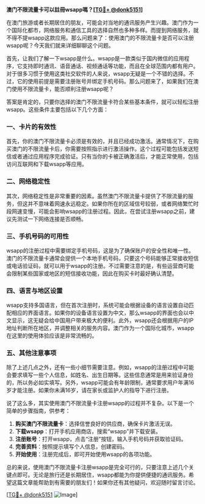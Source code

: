 **澳门不限流量卡可以註冊wsapp嗎？[[TG💪+ @donk5151](https://t.me/s/donk5151)]**

在澳门旅游或者长期居住的朋友，可能会对当地的通讯服务产生兴趣。澳门作为一个国际化都市，网络服务和通信工具的选择自然也多种多样。而提到网络服务，就不得不提wsapp这款应用。那么问题来了：使用澳门的不限流量卡是否可以注册wsapp呢？今天我们就来详细聊聊这个问题。

首先，让我们了解一下wsapp是什么。wsapp是一款类似于国内微信的应用程序，它支持即时通讯、语音通话、视频通话等功能，而且在全球范围内都有用户。对于很多习惯于使用这类社交软件的人来说，wsapp无疑是一个不错的选择。不过，它的使用前提是需要注册账号并绑定手机号码。那么问题来了，如果我们在澳门使用不限流量卡，能否顺利注册wsapp呢？

答案是肯定的，只要你选择的澳门不限流量卡符合某些基本条件，就可以轻松注册wsapp。这些条件主要包括以下几个方面：

### 一、卡片的有效性

首先，你的澳门不限流量卡必须是有效的，并且已经成功激活。通常情况下，在购买澳门的不限流量卡后，你需要按照指示进行激活操作。这个过程可能包括发送短信或者通过应用程序完成验证。只有当你的卡被正确激活后，才能正常使用，包括访问互联网和下载wsapp等应用。

### 二、网络稳定性

其次，网络稳定性是非常重要的因素。虽然澳门不限流量卡提供了不限流量的服务，但这并不意味着网速永远稳定。如果你所在的区域信号较弱，或者网络繁忙时段网速变慢，可能会影响wsapp的注册过程。因此，在尝试注册wsapp之前，建议先测试一下网络连接是否顺畅。

### 三、手机号码的可用性

wsapp的注册过程中需要绑定手机号码，这是为了确保账户的安全性和唯一性。澳门的不限流量卡通常会提供一个本地手机号码，只要这个号码能够正常接收短信或电话验证码，就可以用于wsapp的注册。不过需要注意的是，有些运营商可能会限制某些国家或地区的短信接收功能，因此在购买卡时最好确认清楚。

### 四、语言与地区设置

wsapp支持多国语言，但在首次注册时，系统可能会根据设备的语言设置自动匹配相应的界面语言。如果你的设备语言设置为中文，那么wsapp的界面也会以中文显示，这无疑会给中国用户带来极大的便利。此外，wsapp还会根据用户的IP地址判断所在地区，并调整相关的服务内容。澳门作为一个国际化城市，wsapp在这里的使用体验应该是非常流畅的。

### 五、其他注意事项

除了上述几点之外，还有一些小细节需要注意。例如，wsapp的注册过程中可能会要求填写一些个人信息，如姓名、出生日期等。这些信息通常是用来验证身份的，所以务必如实填写。另外，wsapp可能会有年龄限制，通常要求用户年满16岁才能注册。如果你未满16岁，请在家长或监护人的指导下进行注册。

说了这么多，其实使用澳门不限流量卡注册wsapp的过程并不复杂。以下是一个简单的步骤指南，供参考：

1. **购买澳门不限流量卡**：选择信誉良好的供应商，确保卡片激活无误。
2. **下载wsapp**：打开手机应用商店，搜索“wsapp”并下载安装。
3. **注册账号**：打开wsapp，点击“注册”按钮，输入手机号码并获取验证码。
4. **完善资料**：按照提示填写个人信息，创建密码。
5. **开始使用**：注册完成后，即可开始使用wsapp的各项功能。

总的来说，使用澳门不限流量卡注册wsapp是完全可行的，只要注意上述几个关键点即可。无论是旅行还是长期居住，wsapp都能为你提供便捷的通讯服务。希望这篇文章能帮助到有需要的朋友们！如果你还有其他疑问，欢迎随时留言讨论。

[[TG💪+ @donk5151](https://t.me/s/donk5151) ![Image](https://i.postimg.cc/rwNCRYN7/Snipaste-2025-04-30-17-27-05.png)]